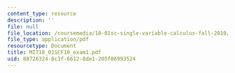 ```yaml
---
content_type: resource
description: ''
file: null
file_location: /coursemedia/18-01sc-single-variable-calculus-fall-2010/887263248c3f66128de1205f06993524_MIT18_01SCF10_exam1.pdf
file_type: application/pdf
resourcetype: Document
title: MIT18_01SCF10_exam1.pdf
uid: 88726324-8c3f-6612-8de1-205f06993524
---
```

